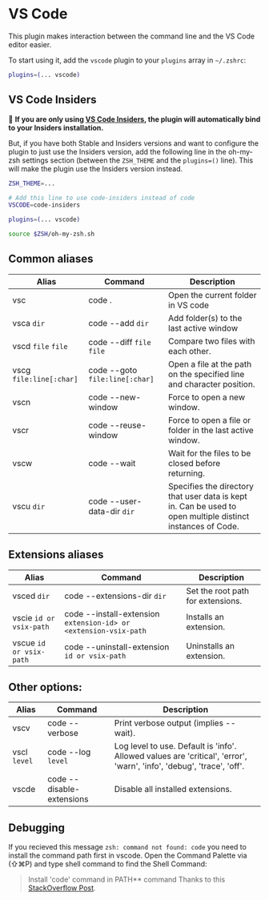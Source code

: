 # VS Code

This plugin makes interaction between the command line and the VS Code editor easier.

To start using it, add the `vscode` plugin to your `plugins` array in `~/.zshrc`:

```zsh
plugins=(... vscode)
```

## VS Code Insiders

🍏 **If you are only using [VS Code Insiders](https://code.visualstudio.com/insiders/), the plugin will automatically bind to your Insiders installation.**

But, if you have both Stable and Insiders versions and want to configure the plugin to just use the Insiders version, add the following line in the oh-my-zsh settings section (between the `ZSH_THEME` and the `plugins=()` line). This will make the plugin use the Insiders version instead.

```zsh
ZSH_THEME=...

# Add this line to use code-insiders instead of code
VSCODE=code-insiders

plugins=(... vscode)

source $ZSH/oh-my-zsh.sh
```

## Common aliases

| Alias                   | Command                        | Description                                                                                                 |
| ----------------------- | ------------------------------ | ----------------------------------------------------------------------------------------------------------- |
| vsc                     | code .                         | Open the current folder in VS code                                                                          |
| vsca `dir`              | code --add `dir`               | Add folder(s) to the last active window                                                                     |
| vscd `file` `file`      | code --diff `file` `file`      | Compare two files with each other.                                                                          |
| vscg `file:line[:char]` | code --goto `file:line[:char]` | Open a file at the path on the specified line and character position.                                       |
| vscn                    | code --new-window              | Force to open a new window.                                                                                 |
| vscr                    | code --reuse-window            | Force to open a file or folder in the last active window.                                                   |
| vscw                    | code --wait                    | Wait for the files to be closed before returning.                                                           |
| vscu `dir`              | code --user-data-dir `dir`     | Specifies the directory that user data is kept in. Can be used to open multiple distinct instances of Code. |

## Extensions aliases

| Alias                   | Command                                                          | Description                       |
| ----------------------- | ---------------------------------------------------------------- | --------------------------------- |
| vsced `dir`             | code --extensions-dir `dir`                                      | Set the root path for extensions. |
| vscie `id or vsix-path` | code --install-extension `extension-id> or <extension-vsix-path` | Installs an extension.            |
| vscue `id or vsix-path` | code --uninstall-extension `id or vsix-path`                     | Uninstalls an extension.          |

## Other options:

| Alias        | Command                   | Description                                                                                                           |
| ------------ | ------------------------- | --------------------------------------------------------------------------------------------------------------------- |
| vscv         | code --verbose            | Print verbose output (implies --wait).                                                                                |
| vscl `level` | code --log `level`        | Log level to use. Default is 'info'. Allowed values are 'critical', 'error', 'warn', 'info', 'debug', 'trace', 'off'. |
| vscde        | code --disable-extensions | Disable all installed extensions.                                                                                     |

## Debugging
If you recieved this message `zsh: command not found: code` you need to install the command path first in vscode. 
Open the Command Palette via (⇧⌘P) and type shell command to find the Shell Command:
> Install 'code' command in PATH** command
Thanks to this [StackOverflow Post](https://stackoverflow.com/questions/29955500/code-not-working-in-command-line-for-visual-studio-code-on-osx-mac).
